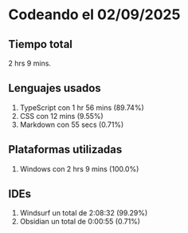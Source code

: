 # Codeando el 02/09/2025

## Tiempo total
2 hrs 9 mins.

## Lenguajes usados
1. TypeScript con 1 hr 56 mins (89.74%)
1. CSS con 12 mins (9.55%)
1. Markdown con 55 secs (0.71%)

## Plataformas utilizadas
1. Windows con 2 hrs 9 mins (100.0%)

## IDEs
1. Windsurf un total de 2:08:32 (99.29%)
1. Obsidian un total de 0:00:55 (0.71%)
